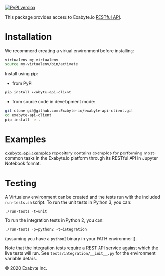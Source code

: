 [![PyPI version](https://badge.fury.io/py/exabyte-api-client.svg)](https://badge.fury.io/py/exabyte-api-client)

This package provides access to Exabyte.io [RESTful API](https://docs.mat3ra.com/rest-api/overview/).

# Installation

We recommend creating a virtual environment before installing:

```bash
virtualenv my-virtualenv
source my-virtualenv/bin/activate
```

Install using pip:

- from PyPI:

```bash
pip install exabyte-api-client
```

- from source code in development mode:

```bash
git clone git@github.com:Exabyte-io/exabyte-api-client.git
cd exabyte-api-client
pip install -e .
```

# Examples

[exabyte-api-examples](https://github.com/Exabyte-io/exabyte-api-examples) repository contains examples for performing most-common tasks in the Exabyte.io platform through its RESTful API in Jupyter Notebook format.

# Testing
A Virtualenv environment can be created and the tests run with the included `run-tests.sh` script.
To run the unit tests in Python 3, you can:
```
./run-tests -t=unit
```

To run the integration tests in Python 2, you can:
```
./run-tests -p=python2 -t=integration
```
(assuming you have a `python2` binary in your PATH environment).

Note that the integration tests require a REST API service against which the live tests will run. See `tests/integration/__init__.py` for the environment variable details.


© 2020 Exabyte Inc.
